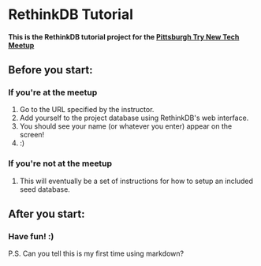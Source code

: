 # RethinkDB Tutorial

#### This is the RethinkDB tutorial project for the [Pittsburgh Try New Tech Meetup](http://www.meetup.com/trynewtech/events/167173392/)

## Before you start:

### If you're at the meetup

1. Go to the URL specified by the instructor.
2. Add yourself to the project database using RethinkDB's web interface.
3. You should see your name (or whatever you enter) appear on the screen!
4. :)

### If you're not at the meetup

1. This will eventually be a set of instructions for how to setup an included seed database.

## After you start:

### Have fun! :)

P.S. Can you tell this is my first time using markdown?
